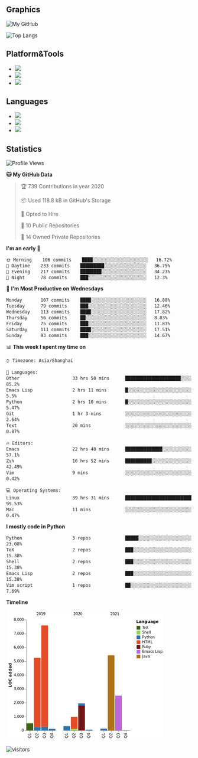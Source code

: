 ## Graphics

![My GitHub](https://github-readme-stats.vercel.app/api?username=SteamedFish&count_private=true&show_icons=true&theme=buefy&include_all_commits=false)

![Top Langs](https://github-readme-stats.vercel.app/api/top-langs/?username=SteamedFish&theme=buefy&hide=ruby&count_private=true&show_icons=true&layout=compact)

## Platform&Tools

* [![](https://img.shields.io/badge/ArchLinux--purple?style=flat-square&logo=ArchLinux)](https://www.archlinux.org/)
* [![](https://img.shields.io/badge/Gentoo-testing-purple?style=flat-square&logo=Gentoo)](https://www.gentoo.org/)
* [![](https://img.shields.io/badge/Doom%20Emacs-28-blue?style=flat-square&logo=Gnu%20emacs&logoColor=white)](https://www.gnu.org/software/emacs/)

## Languages

* [![](https://img.shields.io/badge/-Python-3776AB?style=flat-square&logo=python&logoColor=white)](https://www.python.org/)
* [![](https://img.shields.io/badge/-Bash-00ADD8?style=flat-square&logo=Gnu-bash&logoColor=white)](https://www.gnu.org/software/bash/)
* [![](https://img.shields.io/badge/-Go-00ADD8?style=flat-square&logo=go&logoColor=white)](https://golang.org/)

## Statistics

<!--START_SECTION:waka-->
![Profile Views](http://img.shields.io/badge/Profile%20Views-142-blue)

**🐱 My GitHub Data** 

> 🏆 739 Contributions in year 2020
 > 
> 📦 Used 118.8 kB in GitHub's Storage 
 > 
> 💼 Opted to Hire
 > 
> 📜 10 Public Repositories 
 > 
> 🔑 14 Owned Private Repositories 

**I'm an early 🐤** 

```text
🌞 Morning    106 commits    ████░░░░░░░░░░░░░░░░░░░░░   16.72% 
🌆 Daytime    233 commits    █████████░░░░░░░░░░░░░░░░   36.75% 
🌃 Evening    217 commits    ████████░░░░░░░░░░░░░░░░░   34.23% 
🌙 Night      78 commits     ███░░░░░░░░░░░░░░░░░░░░░░   12.3%

```
📅 **I'm Most Productive on Wednesdays** 

```text
Monday       107 commits    ████░░░░░░░░░░░░░░░░░░░░░   16.88% 
Tuesday      79 commits     ███░░░░░░░░░░░░░░░░░░░░░░   12.46% 
Wednesday    113 commits    ████░░░░░░░░░░░░░░░░░░░░░   17.82% 
Thursday     56 commits     ██░░░░░░░░░░░░░░░░░░░░░░░   8.83% 
Friday       75 commits     ███░░░░░░░░░░░░░░░░░░░░░░   11.83% 
Saturday     111 commits    ████░░░░░░░░░░░░░░░░░░░░░   17.51% 
Sunday       93 commits     ███░░░░░░░░░░░░░░░░░░░░░░   14.67%

```


📊 **This week I spent my time on** 

```text
⌚︎ Timezone: Asia/Shanghai

💬 Languages: 
Other                    33 hrs 50 mins      █████████████████████░░░░   85.2% 
Emacs Lisp               2 hrs 11 mins       █░░░░░░░░░░░░░░░░░░░░░░░░   5.5% 
Python                   2 hrs 10 mins       █░░░░░░░░░░░░░░░░░░░░░░░░   5.47% 
Git                      1 hr 3 mins         ░░░░░░░░░░░░░░░░░░░░░░░░░   2.64% 
Text                     20 mins             ░░░░░░░░░░░░░░░░░░░░░░░░░   0.87%

🔥 Editors: 
Emacs                    22 hrs 40 mins      ██████████████░░░░░░░░░░░   57.1% 
Zsh                      16 hrs 52 mins      ██████████░░░░░░░░░░░░░░░   42.49% 
Vim                      9 mins              ░░░░░░░░░░░░░░░░░░░░░░░░░   0.42%

💻 Operating Systems: 
Linux                    39 hrs 31 mins      █████████████████████████   99.53% 
Mac                      11 mins             ░░░░░░░░░░░░░░░░░░░░░░░░░   0.47%

```

**I mostly code in Python** 

```text
Python                   3 repos             █████░░░░░░░░░░░░░░░░░░░░   23.08% 
TeX                      2 repos             ███░░░░░░░░░░░░░░░░░░░░░░   15.38% 
Shell                    2 repos             ███░░░░░░░░░░░░░░░░░░░░░░   15.38% 
Emacs Lisp               2 repos             ███░░░░░░░░░░░░░░░░░░░░░░   15.38% 
Vim script               1 repos             ██░░░░░░░░░░░░░░░░░░░░░░░   7.69%

```


**Timeline**

![Chart not found](https://github.com/SteamedFish/SteamedFish/blob/master/charts/bar_graph.png) 


<!--END_SECTION:waka-->

![visitors](https://visitor-badge.laobi.icu/badge?page_id=SteamedFish.SteamedFish)
